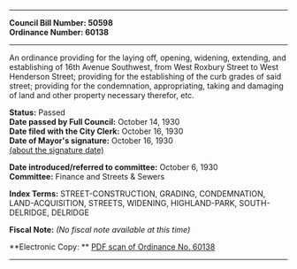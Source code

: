 * * * * *  
  
**Council Bill Number: [](#h0)[](#h2)50598**   
**Ordinance Number: 60138**  
  
* * * * *  
  
An ordinance providing for the laying off, opening, widening, extending, and establishing of 16th Avenue Southwest, from West Roxbury Street to West Henderson Street; providing for the establishing of the curb grades of said street; providing for the condemnation, appropriating, taking and damaging of land and other property necessary therefor, etc.  
  
**Status:** Passed   
**Date passed by Full Council:** October 14, 1930   
**Date filed with the City Clerk:** October 16, 1930   
**Date of Mayor's signature:** October 16, 1930   
[(about the signature date)](/~public/approvaldate.htm)   
  
  
**Date introduced/referred to committee:** October 6, 1930   
**Committee:** Finance and Streets & Sewers   
  
**Index Terms:** STREET-CONSTRUCTION, GRADING, CONDEMNATION, LAND-ACQUISITION, STREETS, WIDENING, HIGHLAND-PARK, SOUTH-DELRIDGE, DELRIDGE  
  
**Fiscal Note:** *(No fiscal note available at this time)*  
  
**Electronic Copy: ** [PDF scan of Ordinance No. 60138](/~archives/Ordinances/Ord_60138.pdf)  
  
* * * * *  
